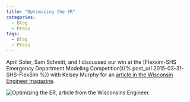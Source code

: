 ```yaml
---
title: "Optimizing the ER"
categories:
  - Blog
  - Press
tags:
  - Blog
  - Press
---
```


April Soler, Sam Schmitt, and I discussed our win at the [Flexsim-SHS Emergency Department Modeling Competition]({% post_url 2015-03-31-SHS-FlexSim %}) with Kelsey Murphy for an [article in the Wisconsin Engineer magazine](https://search.library.wisc.edu/digital/AFJAZLALE6WG558O/pages/AFSPWRZMI6BFAZ9B).

<img src="{{ site.url }}{{ site.baseurl }}/assets/post_assets/2015-Wisconsin-Engineer/optimizing_the_er.jpg" alt="Optimizing the ER, article from the Wisconsins Engineer." >
